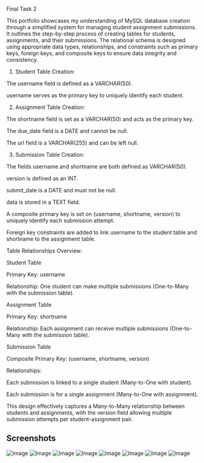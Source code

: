 Final Task 2

This portfolio showcases my understanding of MySQL database creation through a simplified system for managing student assignment submissions. It outlines the step-by-step process of creating tables for students, assignments, and their submissions. The relational schema is designed using appropriate data types, relationships, and constraints such as primary keys, foreign keys, and composite keys to ensure data integrity and consistency.

1. Student Table Creation:

The username field is defined as a VARCHAR(50).

username serves as the primary key to uniquely identify each student.

2. Assignment Table Creation:

The shortname field is set as a VARCHAR(50) and acts as the primary key.

The due_date field is a DATE and cannot be null.

The url field is a VARCHAR(255) and can be left null.

3. Submission Table Creation:

The fields username and shortname are both defined as VARCHAR(50).

version is defined as an INT.

submit_date is a DATE and must not be null.

data is stored in a TEXT field.

A composite primary key is set on (username, shortname, version) to uniquely identify each submission attempt.

Foreign key constraints are added to link username to the student table and shortname to the assignment table.

Table Relationships Overview:

Student Table

Primary Key: username

Relationship: One student can make multiple submissions (One-to-Many with the submission table).

Assignment Table

Primary Key: shortname

Relationship: Each assignment can receive multiple submissions (One-to-Many with the submission table).

Submission Table

Composite Primary Key: (username, shortname, version)

Relationships:

Each submission is linked to a single student (Many-to-One with student).

Each submission is for a single assignment (Many-to-One with assignment).

This design effectively captures a Many-to-Many relationship between students and assignments, with the version field allowing multiple submission attempts per student-assignment pair.

## Screenshots

![Image](https://github.com/user-attachments/assets/3230a3a2-5300-4ea8-a798-dc7e887bcd68)
![Image](https://github.com/user-attachments/assets/49df2d61-b4cc-4b53-9855-b2cde686accc)
![Image](https://github.com/user-attachments/assets/111aeca8-428b-4fed-a6df-c3b70df27444)
![Image](https://github.com/user-attachments/assets/50cc0bfa-026f-45b1-bc1a-4b2ceb90db73)
![Image](https://github.com/user-attachments/assets/3599fdcb-5df7-4f4c-8c2e-63a8c3d9b8f8)
![Image](https://github.com/user-attachments/assets/c71c658b-7c6f-4068-8436-ee0bad8010f9)
![Image](https://github.com/user-attachments/assets/f039ba1a-18dd-4196-92ea-f83b7a8d464b)
![Image](https://github.com/user-attachments/assets/1cddcc96-3080-427c-9376-7455ba11df62)
